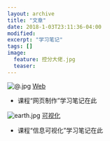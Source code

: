```yaml
---
layout: archive
title: "文章"
date: 2018-1-03T23:11:36-04:00
modified:
excerpt: "学习笔记"
tags: []
image: 
  feature: 控分大佬.jpg
  teaser:
---
```


![@.jpg](https://i.loli.net/2018/01/06/5a50c6295a81c.jpg)
[Web](https://kusumuxi.github.io/posts/rwd/index)
- 课程“网页制作”学习笔记在此

![earth.jpg](https://i.loli.net/2018/01/06/5a50c73c0e4ee.jpg)
[可视化](https://kusumuxi.github.io/posts/infovis/index)
- 课程“信息可视化”学习笔记在此
